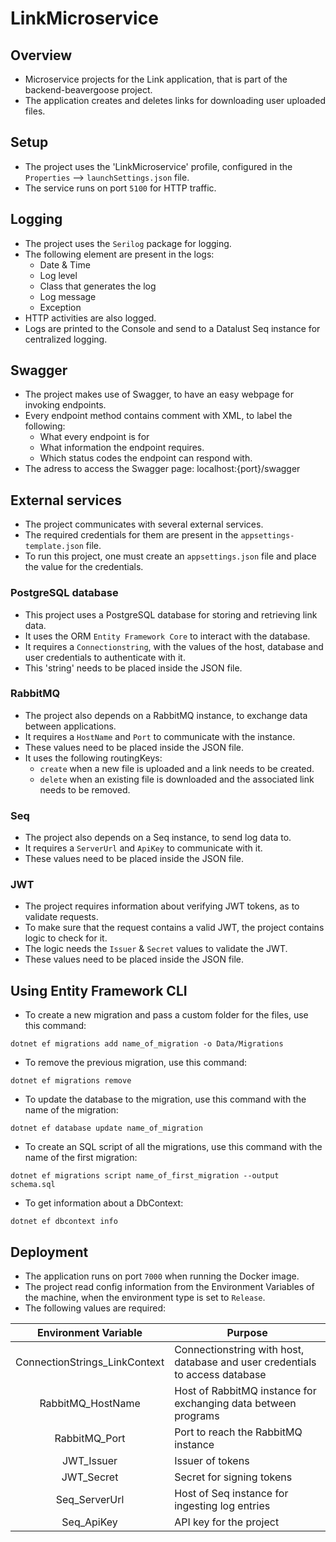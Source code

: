 # LinkMicroservice

## Overview
* Microservice projects for the Link application, that is part of the backend-beavergoose project.
* The application creates and deletes links for downloading user uploaded files.

## Setup
* The project uses the 'LinkMicroservice' profile, configured in the `Properties` --> `launchSettings.json` file.
* The service runs on port `5100` for HTTP traffic.

## Logging
* The project uses the `Serilog` package for logging.
* The following element are present in the logs:
  - Date & Time
  - Log level
  - Class that generates the log
  - Log message
  - Exception
* HTTP activities are also logged.
* Logs are printed to the Console and send to a Datalust Seq instance for centralized logging.

## Swagger
* The project makes use of Swagger, to have an easy webpage for invoking endpoints.
* Every endpoint method contains comment with XML, to label the following:
  - What every endpoint is for
  - What information the endpoint requires.
  - Which status codes the endpoint can respond with.
* The adress to access the Swagger page: localhost:{port}/swagger

## External services
* The project communicates with several external services.
* The required credentials for them are present in the `appsettings-template.json` file.
* To run this project, one must create an `appsettings.json` file and place the value for the credentials.

### PostgreSQL database
* This project uses a PostgreSQL database for storing and retrieving link data.
* It uses the ORM `Entity Framework Core` to interact with the database.
* It requires a `Connectionstring`, with the values of the host, database and user credentials to authenticate with it.
* This 'string' needs to be placed inside the JSON file.

### RabbitMQ
* The project also depends on a RabbitMQ instance, to exchange data between applications.
* It requires a `HostName` and `Port` to communicate with the instance.
* These values need to be placed inside the JSON file.
* It uses the following routingKeys:
  - `create` when a new file is uploaded and a link needs to be created.
  - `delete` when an existing file is downloaded and the associated link needs to be removed.

### Seq
* The project also depends on a Seq instance, to send log data to.
* It requires a `ServerUrl` and `ApiKey` to communicate with it.
* These values need to be placed inside the JSON file.

### JWT
* The project requires information about verifying JWT tokens, as to validate requests.
* To make sure that the request contains a valid JWT, the project contains logic to check for it.
* The logic needs the `Issuer` & `Secret` values to validate the JWT.
* These values need to be placed inside the JSON file.

## Using Entity Framework CLI
* To create a new migration and pass a custom folder for the files, use this command:
```
dotnet ef migrations add name_of_migration -o Data/Migrations
```

* To remove the previous migration, use this command:
```
dotnet ef migrations remove
```

* To update the database to the migration, use this command with the name of the migration:
```
dotnet ef database update name_of_migration
```

* To create an SQL script of all the migrations, use this command with the name of the first migration:
```
dotnet ef migrations script name_of_first_migration --output schema.sql
```

* To get information about a DbContext:
```
dotnet ef dbcontext info
```

## Deployment
* The application runs on port `7000` when running the Docker image.
* The project read config information from the Environment Variables of the machine, when the environment type is set to `Release`.
* The following values are required:

| Environment Variable          | Purpose                                                                      |
|:-----------------------------:|------------------------------------------------------------------------------|
| ConnectionStrings_LinkContext | Connectionstring with host, database and user credentials to access database |
| RabbitMQ_HostName             | Host of RabbitMQ instance for exchanging data between programs               |
| RabbitMQ_Port                 | Port to reach the RabbitMQ instance                                          |
| JWT_Issuer                    | Issuer of tokens                                                             |
| JWT_Secret                    | Secret for signing tokens                                                    |
| Seq_ServerUrl                 | Host of Seq instance for ingesting log entries                               |
| Seq_ApiKey                    | API key for the project                                                      |